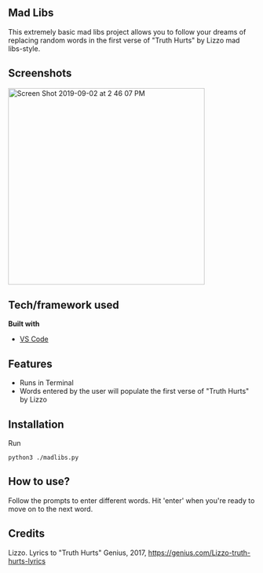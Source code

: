 ## Mad Libs
This extremely basic mad libs project allows you to follow your dreams of replacing random words in the first verse of "Truth Hurts" by Lizzo mad libs-style.

## Screenshots
<img width="400" alt="Screen Shot 2019-09-02 at 2 46 07 PM" src="https://user-images.githubusercontent.com/29615757/64134314-9da06f80-cd91-11e9-9b2b-8bcb7e43346a.png">

## Tech/framework used
<b>Built with</b>
- [VS Code](https://code.visualstudio.com/)

## Features
* Runs in Terminal
* Words entered by the user will populate the first verse of "Truth Hurts" by Lizzo

## Installation
Run 
```
python3 ./madlibs.py
```

## How to use?
Follow the prompts to enter different words. Hit 'enter' when you're ready to move on to the next word. 

## Credits
Lizzo. Lyrics to "Truth Hurts" Genius, 2017, https://genius.com/Lizzo-truth-hurts-lyrics
